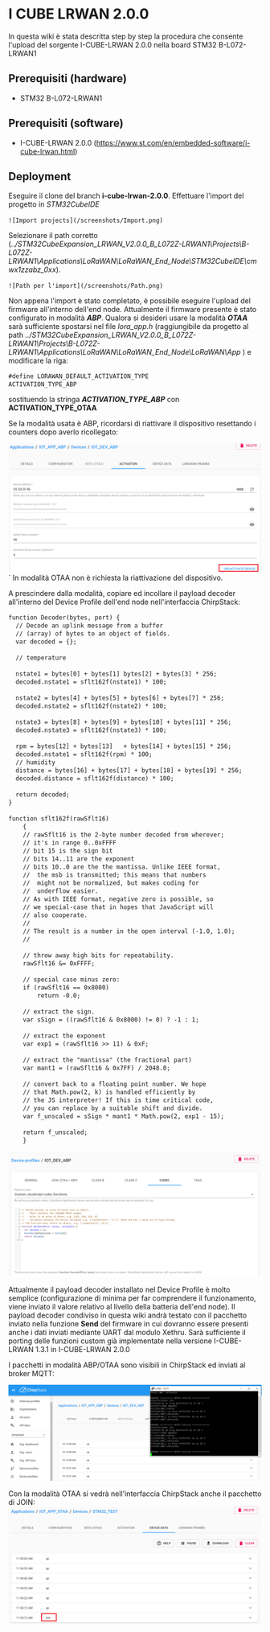 # I CUBE LRWAN 2.0.0

In questa wiki è stata descritta step by step la procedura che consente l'upload del sorgente I-CUBE-LRWAN 2.0.0 nella board STM32 B-L072-LRWAN1

## Prerequisiti (hardware)
- STM32 B-L072-LRWAN1

## Prerequisiti (software)
- I-CUBE-LRWAN 2.0.0 (https://www.st.com/en/embedded-software/i-cube-lrwan.html)

## Deployment

Eseguire il clone del branch **i-cube-lrwan-2.0.0**.
Effettuare l'import del progetto in *STM32CubeIDE*

`![Import projects](/screenshots/Import.png)`

Selezionare il path corretto (..*/STM32CubeExpansion_LRWAN_V2.0.0_B_L072Z-LRWAN1\Projects\B-L072Z-LRWAN1\Applications\LoRaWAN\LoRaWAN_End_Node\STM32CubeIDE\cmwx1zzabz_0xx*).

`![Path per l'import](/screenshots/Path.png)`

Non appena l'import è stato completato, è possibile eseguire l'upload del firmware all'interno dell'end node.
Attualmente il firmware presente è stato configurato in modalità ***ABP***.
Qualora si desideri usare la modalità ***OTAA***  sarà sufficiente spostarsi nel file *lora_app.h* (raggiungibile da progetto al path *../STM32CubeExpansion_LRWAN_V2.0.0_B_L072Z-LRWAN1\Projects\B-L072Z-LRWAN1\Applications\LoRaWAN\LoRaWAN_End_Node\LoRaWAN\App* )  e modificare la riga:

```console
#define LORAWAN_DEFAULT_ACTIVATION_TYPE             ACTIVATION_TYPE_ABP
```

sostituendo la stringa ***ACTIVATION_TYPE_ABP*** con **ACTIVATION_TYPE_OTAA**

Se la modalità usata è ABP, ricordarsi di riattivare il dispositivo resettando i counters dopo averlo ricollegato:

 ![](/screenshots/ReactivateDevice.png)`
In modalità OTAA non è richiesta la riattivazione del dispositivo.

A prescindere dalla modalità, copiare ed incollare il payload decoder all'interno del Device Profile dell'end node nell'interfaccia ChirpStack:

```console
function Decoder(bytes, port) {
  // Decode an uplink message from a buffer
  // (array) of bytes to an object of fields.
  var decoded = {};
  
  // temperature 
 
  nstate1 = bytes[0] + bytes[1] bytes[2] + bytes[3] * 256;
  decoded.nstate1 = sflt162f(nstate1) * 100; 
  
  nstate2 = bytes[4] + bytes[5] + bytes[6] + bytes[7] * 256;
  decoded.nstate2 = sflt162f(nstate2) * 100;  
  
  nstate3 = bytes[8] + bytes[9] + bytes[10] + bytes[11] * 256;
  decoded.nstate3 = sflt162f(nstate3) * 100;  

  rpm = bytes[12] + bytes[13]   + bytes[14] + bytes[15] * 256;
  decoded.nstate1 = sflt162f(rpm) * 100;  
  // humidity 
  distance = bytes[16] + bytes[17] + bytes[18] + bytes[19] * 256;
  decoded.distance = sflt162f(distance) * 100;
  
  return decoded;
}
 
function sflt162f(rawSflt16)
	{
	// rawSflt16 is the 2-byte number decoded from wherever;
	// it's in range 0..0xFFFF
	// bit 15 is the sign bit
	// bits 14..11 are the exponent
	// bits 10..0 are the the mantissa. Unlike IEEE format, 
	// 	the msb is transmitted; this means that numbers
	//	might not be normalized, but makes coding for
	//	underflow easier.
	// As with IEEE format, negative zero is possible, so
	// we special-case that in hopes that JavaScript will
	// also cooperate.
	//
	// The result is a number in the open interval (-1.0, 1.0);
	// 
	
	// throw away high bits for repeatability.
	rawSflt16 &= 0xFFFF;
 
	// special case minus zero:
	if (rawSflt16 == 0x8000)
		return -0.0;
 
	// extract the sign.
	var sSign = ((rawSflt16 & 0x8000) != 0) ? -1 : 1;
	
	// extract the exponent
	var exp1 = (rawSflt16 >> 11) & 0xF;
 
	// extract the "mantissa" (the fractional part)
	var mant1 = (rawSflt16 & 0x7FF) / 2048.0;
 
	// convert back to a floating point number. We hope 
	// that Math.pow(2, k) is handled efficiently by
	// the JS interpreter! If this is time critical code,
	// you can replace by a suitable shift and divide.
	var f_unscaled = sSign * mant1 * Math.pow(2, exp1 - 15);
 
	return f_unscaled;
	}
```
![Codec - Payload Decoder](/screenshots/PayloadDecoder.png)

Attualmente il payload decoder installato nel Device Profile è molto semplice (configurazione di minima per far comprendere il funzionamento, viene inviato il valore relativo al livello della batteria dell'end node).
Il payload decoder condiviso in questa wiki andrà testato con il pacchetto inviato nella funzione **Send** del firmware in cui dovranno essere presenti anche i dati inviati mediante UART dal modulo Xethru.
Sarà sufficiente il porting delle funzioni custom già implementate nella versione I-CUBE-LRWAN 1.3.1 in I-CUBE-LRWAN 2.0.0

I pacchetti in modalità ABP/OTAA sono visibili in ChirpStack ed inviati al broker MQTT:

![ABP](/screenshots/ABP.png)

Con la modalità OTAA si vedrà nell'interfaccia ChirpStack anche il pacchetto di JOIN:
![OTAA](/screenshots/OTAA.png)
